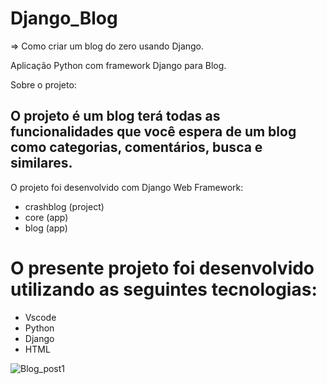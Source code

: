 # Django_Blog

=> Como criar um blog do zero usando Django.

Aplicação Python com framework Django para Blog.

Sobre o projeto:

## O projeto é um blog terá todas as funcionalidades que você espera de um blog como categorias, comentários, busca e similares.

O projeto foi desenvolvido com Django Web Framework:

  - crashblog (project)
  - core (app)
  - blog (app)


# O presente projeto foi desenvolvido utilizando as seguintes tecnologias:

  - Vscode
  - Python
  - Django
  - HTML




![Blog_post1](https://user-images.githubusercontent.com/43301551/235685697-ea4d706f-dd1f-4e3b-92e3-4c28cfd00dcc.jpg)
